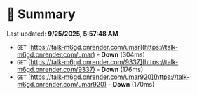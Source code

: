 # 📖 Summary
Last updated: **9/25/2025, 5:57:48 AM**

- `GET` [https://talk-m6gd.onrender.com/umar](https://talk-m6gd.onrender.com/umar) - **Down** (304ms)
- `GET` [https://talk-m6gd.onrender.com/9337](https://talk-m6gd.onrender.com/9337) - **Down** (176ms)
- `GET` [https://talk-m6gd.onrender.com/umar920](https://talk-m6gd.onrender.com/umar920) - **Down** (170ms)
